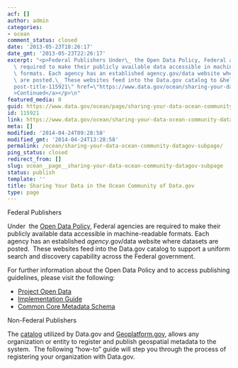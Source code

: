 ```yaml
---
acf: []
author: admin
categories:
- ocean
comment_status: closed
date: '2013-05-23T18:26:17'
date_gmt: '2013-05-23T22:26:17'
excerpt: "<p>Federal Publishers Under\_ the Open Data Policy, Federal agencies are\
  \ required to make their publicly available data accessible in machine-readable\
  \ formats. Each agency has an established agency.gov/data website where datasets\
  \ are posted.\_ These websites feed into the Data.gov catalog to &hellip; <a aria-describedby=\"\
  post-title-115921\" href=\"https://www.data.gov/ocean/sharing-your-data-ocean-community-datagov-subpage\"\
  >Continued</a></p>\n"
featured_media: 0
guid: https://www.data.gov/ocean/page/sharing-your-data-ocean-community-datagov-subpage
id: 115921
link: https://www.data.gov/ocean/sharing-your-data-ocean-community-datagov-subpage
meta: []
modified: '2014-04-24T09:28:58'
modified_gmt: '2014-04-24T13:28:58'
permalink: /ocean/sharing-your-data-ocean-community-datagov-subpage/
ping_status: closed
redirect_from: []
slug: ocean__page__sharing-your-data-ocean-community-datagov-subpage
status: publish
template: ''
title: Sharing Your Data in the Ocean Community of Data.gov
type: page
---
```

Federal Publishers


Under  the [Open Data Policy](http://project-open-data.github.io/), Federal agencies are required to make their publicly available data accessible in machine-readable formats. Each agency has an established *agency*.gov/data website where datasets are posted.  These websites feed into the Data.gov catalog to support a uniform search and discovery capability across the Federal government.


For further information about the Open Data Policy and to access publishing guidelines, please visit the following:


* [Project Open Data](http://project-open-data.github.io/)
* [Implementation Guide](http://project-open-data.github.io/implementation-guide/)
* [Common Core Metadata Schema](http://project-open-data.github.io/schema/)


Non-Federal Publishers


The [catalog](http://catalog.data.gov) utilized by Data.gov and [Geoplatform.gov,](Geoplatform.gov) allows any organization or entity to register and publish geospatial metadata to the system.  The following “how-to” guide will step you through the process of registering your organization with Data.gov.


 


